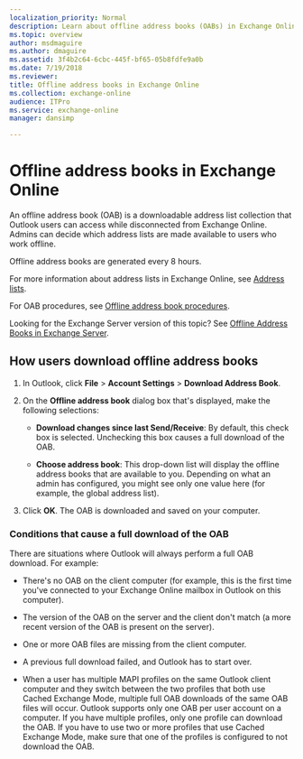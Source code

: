 ```yaml
---
localization_priority: Normal
description: Learn about offline address books (OABs) in Exchange Online.
ms.topic: overview
author: msdmaguire
ms.author: dmaguire
ms.assetid: 3f4b2c64-6cbc-445f-bf65-05b8fdfe9a0b
ms.date: 7/19/2018
ms.reviewer: 
title: Offline address books in Exchange Online
ms.collection: exchange-online
audience: ITPro
ms.service: exchange-online
manager: dansimp

---
```


# Offline address books in Exchange Online

An offline address book (OAB) is a downloadable address list collection that Outlook users can access while disconnected from Exchange Online. Admins can decide which address lists are made available to users who work offline.

Offline address books are generated every 8 hours.

For more information about address lists in Exchange Online, see [Address lists](../../address-books/address-lists/address-lists.md).

For OAB procedures, see [Offline address book procedures](offline-address-book-procedures.md).

Looking for the Exchange Server version of this topic? See [Offline Address Books in Exchange Server](https://technet.microsoft.com/library/a6bcb072-4ab9-400e-a5d0-c05264629097.aspx).

## How users download offline address books

1. In Outlook, click **File** \> **Account Settings** \> **Download Address Book**.

2. On the **Offline address book** dialog box that's displayed, make the following selections:

    - **Download changes since last Send/Receive**: By default, this check box is selected. Unchecking this box causes a full download of the OAB.

    - **Choose address book**: This drop-down list will display the offline address books that are available to you. Depending on what an admin has configured, you might see only one value here (for example, the global address list).

3. Click **OK**. The OAB is downloaded and saved on your computer.

### Conditions that cause a full download of the OAB

There are situations where Outlook will always perform a full OAB download. For example:

- There's no OAB on the client computer (for example, this is the first time you've connected to your Exchange Online mailbox in Outlook on this computer).

- The version of the OAB on the server and the client don't match (a more recent version of the OAB is present on the server).

- One or more OAB files are missing from the client computer.

- A previous full download failed, and Outlook has to start over.

- When a user has multiple MAPI profiles on the same Outlook client computer and they switch between the two profiles that both use Cached Exchange Mode, multiple full OAB downloads of the same OAB files will occur. Outlook supports only one OAB per user account on a computer. If you have multiple profiles, only one profile can download the OAB. If you have to use two or more profiles that use Cached Exchange Mode, make sure that one of the profiles is configured to not download the OAB.
